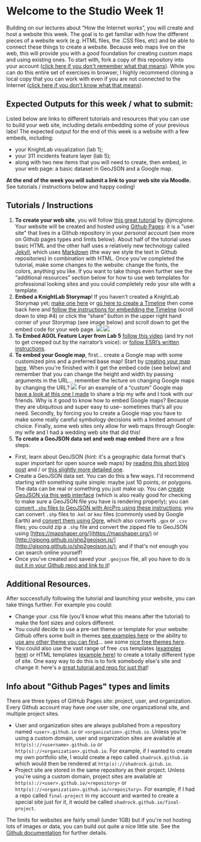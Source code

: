 # Welcome to the Studio Week 1!
Building on our lectures about “How the Internet works”, you will create and host a website this week. The goal is to get familiar with how the different pieces of a website work (e.g. HTML files, the .CSS files, etc) and be able to connect these things to create a website. Because web maps live on the web, this will provide you with a good foundation for creating custom maps and using existing ones. To start with, fork a copy of this repository into your account ([click here if you don't remember what that means](https://help.github.com/en/github/getting-started-with-github/fork-a-repo)). While you can do this entire set of exercises in browser, I highly recommend cloning a local copy that you can work with even if you are not connected to the Internet ([click here if you don't know what that means](https://help.github.com/en/desktop/contributing-to-projects/adding-and-cloning-repositories)).

## Expected Outputs for this week / what to submit: 
Listed below are links to different tutorials and resources that you can use to build your web site, including details embedding some of your previous labs! The expected output for the end of this week is a website with a few embeds, including: 
- your KnightLab visualization (lab 1); 
- your 311 incidents feature layer (lab 5); 
- along with two new items that you will need to create, then embed, in your web page: a basic dataset in GeoJSON and a Google map. 

**At the end of the week you will submit a link to your web site via Moodle.** See tutorials / instructions below and happy coding!

## Tutorials / Instructions

1. **To create your web site**, you will follow [this great tutorial](http://jmcglone.com/guides/github-pages/) by @jmcglone. Your website will be created and hosted using [Github Pages](https://help.github.com/en/github/working-with-github-pages/about-github-pages): it is a "user site" that lives in a Github repository in your *personal* account (see more on Github pages types and limits below). About half of the tutorial uses basic HTML and the other half uses a relatively new technology called [Jekyll](https://jekyllrb.com/docs/github-pages/), which uses [Markdown](https://www.markdownguide.org/getting-started/) (the way we style the text in Github repositories) in combination with HTML. Once you’ve completed the tutorial, make some changes to the website: change the fonts, the colors, anything you like. If you want to take things even further see the “additional resources” section below for how to use web templates for professional looking sites and you could completely redo your site with a template. 
2. **Embed a KnightLab Storymap**! If you haven't created a KnightLab Storymap yet; [make one here](https://storymap.knightlab.com) or [go here to create a Timeline](https://timeline.knightlab.com/) then come back here and [follow the instructions for embedding the Timeline](https://timeline.knightlab.com/) (scroll down to step #4) or click the “share” button in the upper right hand corner of your Storymap (see image below) and scroll down to get the embed code for your web page. 
![](images/KL_Storymap_embed1.png)
![](images/KL_Storymap_embed2.png)
3. **To Embed AGOL Feature Layer from Lab 5** [follow this video](https://www.esri.com/videos/watch?videoid=jIY06GN7XkM&title=arcgis-com-embedding-a-map-in-your-website) (and try not to get creeped out by the narrator’s voice): or [follow ESRI’s written instructions](https://doc.arcgis.com/en/arcgis-online/share-maps/embed-maps-groups.htm).
4. **To embed your Google map**, first... create a Google map with some customized pins and a preferred base map! Start by [creating your map here](https://www.google.com/maps/about/mymaps/). When you're finished with it get the embed code (see below) and remember that you can change the height and width by passing arguments in the URL... remember the lecture on changing Google maps by changing the URL? 
![](images/Google_Maps_Embed.png)
For an example of a “custom” Google map [have a look at this one I made](https://www.google.com/maps/d/u/0/edit?hl=en&mid=1tPh_AQ3bIpFUOzXtXzhnJfbYrYQnne5l&ll=37.008808047029%2C26.935363552731246&z=12) to share a trip my wife and I took with our friends. Why is it good to know how to embed Google maps? Because they are ubiquitous and super easy to use– sometimes that’s all you need. Secondly, by forcing you to create a Google map you have to make some really careful symbology decisions with a limited amount of choice. Finally, some web sites only allow for web maps through Google: my wife and I had a wedding web site that did this! 
5. **To create a GeoJSON data set and web map embed** there are a few steps:
  * First, learn about GeoJSON (hint: it's a geographic data format that's super important for open source web maps) by [reading this short blog post](https://leafletjs.com/examples/geojson/) and / or [this slightly more detailed one](https://macwright.org/2015/03/23/geojson-second-bite.html).
  * Create a GeoJSON data set. You can do this a few ways. I'd recommend starting with something quite simple: maybe just 10 points, or polygons. The data can be real or something you just make up. You can [create GeoJSON via this web interface](http://geojson.io) (which is also really good for checking to make sure a GeoJSON file you have is rendering properly); you can [convert `.shp` files to GeoJSON with ArcPro using these instructions](https://pro.arcgis.com/en/pro-app/tool-reference/conversion/features-to-json.htm); you can convert `.shp` files to .`kml` or `kmz` files (commonly used by Google Earth) and [convert them using Ogre](http://ogre.adc4gis.com), which also converts `.gpx` or `.csv` files; you could zip a `.shp` file and convert the zipped file to GeoJSON using [https://mapshaper.org/](https://mapshaper.org/) or [http://gipong.github.io/shp2geojson.js/](http://gipong.github.io/shp2geojson.js/); and if that's not enough you can search online yourself!
  * Once you've created and saved your `.geojson` file, all you have to do is [put it in your Github repo and link to it](https://help.github.com/en/github/managing-files-in-a-repository/mapping-geojson-files-on-github)! 

## Additional Resources. 
After successfully following the tutorial and launching your website, you can take things further. For example you could: 
- Change your .css file (you'll know what this means after the tutorial) to make the font sizes and colors different. 
- You could decide to use a pre-set theme or template for your website: Github offers some built in themes [see examples here](https://help.github.com/en/github/working-with-github-pages/adding-a-theme-to-your-github-pages-site-using-jekyll) or the ability to [use any other theme you can find](https://github.blog/2017-11-29-use-any-theme-with-github-pages/)... see some [nice free themes here](https://jekyllthemes.io/free). 
- You could also use the vast range of free .css templates ([examples here](http://www.csszengarden.com/)) or HTML templates ([example here](https://html5up.net/)) to create a totally different type of site. One easy way to do this is to fork somebody else's site and change it: here's a [great tutorial and repo for just that](https://blog.usejournal.com/set-up-your-portfolio-website-in-less-than-10-minutes-with-github-pages-d0efa8ff56fd)!

## Info about "Github Pages" types and limits
There are three types of GitHub Pages site: project, user, and organization. Every Github account may have *one* user site, *one* organizational site, and multiple project sites.

- User and organization sites are always published from a repository named `<user>.github.io` or `<organization>.github.io`. Unless you're using a custom domain, user and organization sites are available at `http(s)://<username>.github.io` or `http(s)://<organization>.github.io`. For example, if I wanted to create my own portfolio site, I would create a repo called `shadrock.github.io` which would then be rendered at `http(s)://shadrock.gitub.io`. 
- Project site are stored in the same repository as their project. Unless you're using a custom domain, project sites are available at `http(s)://<user>.github.io/<repository>` or `http(s)://<organization>.github.io/<repository>`. For example, if I had a repo called `final-project` in my account and wanted to create a special site just for it, it would be called `shadrock.github.io/final-project`. 

The limits for websites are fairly small (under 1GB) but if you're not hosting lots of images or data, you can build out quite a nice little site. See the [Github documentation](https://help.github.com/en/github/working-with-github-pages/about-github-pages#types-of-github-pages-sites) for further details. 


